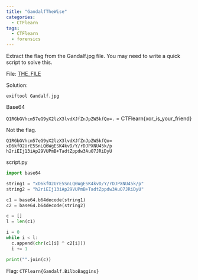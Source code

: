 ```yaml
---
title: "GandalfTheWise"
categories:
  - CTFlearn
tags:
  - CTFlearn
  - forensics
---
```


Extract the flag from the Gandalf.jpg file. You may need to write a quick script to solve this.

File: [THE_FILE](https://github.com/Yorzaren/ctf/raw/master/CTFlearn/problem-files/Gandalf.jpg "Download file")


Solution: 

`exiftool Gandalf.jpg`

Base64

`Q1RGbGVhcm57eG9yX2lzX3lvdXJfZnJpZW5kfQo=.` = CTFlearn{xor_is_your_friend}

Not the flag.


```
Q1RGbGVhcm57eG9yX2lzX3lvdXJfZnJpZW5kfQo=
xD6kfO2UrE5SnLQ6WgESK4kvD/Y/rDJPXNU45k/p
h2riEIj13iAp29VUPmB+TadtZppdw3AuO7JRiDyU
```

script.py

```python		
import base64

string1 = "xD6kfO2UrE5SnLQ6WgESK4kvD/Y/rDJPXNU45k/p"
string2 = "h2riEIj13iAp29VUPmB+TadtZppdw3AuO7JRiDyU"

c1 = base64.b64decode(string1)
c2 = base64.b64decode(string2)

c = []
l = len(c1)

i = 0
while i < l:
  c.append(chr(c1[i] ^ c2[i]))
  i += 1

print("".join(c))
```	

Flag: `CTFlearn{Gandalf.BilboBaggins}`